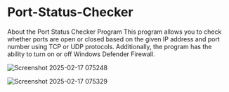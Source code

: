 # Port-Status-Checker
About the Port Status Checker Program  This program allows you to check whether ports are open or closed based on the given IP address and port number using TCP or UDP protocols. Additionally, the program has the ability to turn on or off Windows Defender Firewall.

![Screenshot 2025-02-17 075248](https://github.com/user-attachments/assets/7c314c79-1a7b-4009-a98f-6da933dd03a9)

![Screenshot 2025-02-17 075329](https://github.com/user-attachments/assets/4b892ff0-9f0e-4b78-bd28-33a79d406edc)
